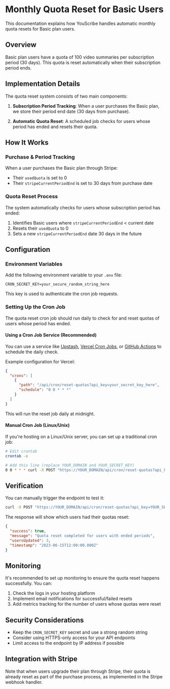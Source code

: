 # Monthly Quota Reset for Basic Users

This documentation explains how YouScribe handles automatic monthly quota resets for Basic plan users.

## Overview

Basic plan users have a quota of 100 video summaries per subscription period (30 days). This quota is reset automatically when their subscription period ends.

## Implementation Details

The quota reset system consists of two main components:

1. **Subscription Period Tracking**: When a user purchases the Basic plan, we store their period end date (30 days from purchase).

2. **Automatic Quota Reset**: A scheduled job checks for users whose period has ended and resets their quota.

## How It Works

### Purchase & Period Tracking

When a user purchases the Basic plan through Stripe:
- Their `usedQuota` is set to 0
- Their `stripeCurrentPeriodEnd` is set to 30 days from purchase date

### Quota Reset Process

The system automatically checks for users whose subscription period has ended:
1. Identifies Basic users where `stripeCurrentPeriodEnd` < current date
2. Resets their `usedQuota` to 0
3. Sets a new `stripeCurrentPeriodEnd` date 30 days in the future

## Configuration

### Environment Variables

Add the following environment variable to your `.env` file:

```
CRON_SECRET_KEY=your_secure_random_string_here
```

This key is used to authenticate the cron job requests.

### Setting Up the Cron Job

The quota reset cron job should run daily to check for and reset quotas of users whose period has ended.

#### Using a Cron Job Service (Recommended)

You can use a service like [Upstash](https://upstash.com/), [Vercel Cron Jobs](https://vercel.com/docs/cron-jobs), or [GitHub Actions](https://docs.github.com/en/actions/using-workflows/events-that-trigger-workflows#schedule) to schedule the daily check.

Example configuration for Vercel:

```json
{
  "crons": [
    {
      "path": "/api/cron/reset-quotas?api_key=your_secret_key_here",
      "schedule": "0 0 * * *"
    }
  ]
}
```

This will run the reset job daily at midnight.

#### Manual Cron Job (Linux/Unix)

If you're hosting on a Linux/Unix server, you can set up a traditional cron job:

```bash
# Edit crontab
crontab -e

# Add this line (replace YOUR_DOMAIN and YOUR_SECRET_KEY)
0 0 * * * curl -X POST "https://YOUR_DOMAIN/api/cron/reset-quotas?api_key=YOUR_SECRET_KEY" > /dev/null 2>&1
```

## Verification

You can manually trigger the endpoint to test it:

```bash
curl -X POST "https://YOUR_DOMAIN/api/cron/reset-quotas?api_key=YOUR_SECRET_KEY"
```

The response will show which users had their quotas reset:
```json
{
  "success": true,
  "message": "Quota reset completed for users with ended periods",
  "usersUpdated": 3,
  "timestamp": "2023-06-15T12:00:00.000Z"
}
```

## Monitoring

It's recommended to set up monitoring to ensure the quota reset happens successfully. You can:

1. Check the logs in your hosting platform
2. Implement email notifications for successful/failed resets
3. Add metrics tracking for the number of users whose quotas were reset

## Security Considerations

- Keep the `CRON_SECRET_KEY` secret and use a strong random string
- Consider using HTTPS-only access for your API endpoints
- Limit access to the endpoint by IP address if possible

## Integration with Stripe

Note that when users upgrade their plan through Stripe, their quota is already reset as part of the purchase process, as implemented in the Stripe webhook handler. 